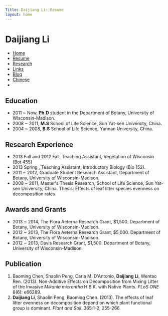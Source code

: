 ```yaml
---
Title: Daijiang Li::Resume
layout: home
---
```



  
  <h1 class="sitename">Daijiang Li</h1>
  <ul class="nav pills">
  <li><a href="/"><i class="fa fa-home fa-fw"></i> Home</a></li>
  <li class="active"><a href="resume.html" title="Curriculumn Vitae"><i class="fa fa-book fa-fw"></i> Resume</a></li>
  <li><a href="research.html" title="Research"><i class="fa fa-flask fa-fw"></i> Research</a></li>
  <li><a href="links.html" title="Useful links"><i class="fa fa-suitcase fa-fw"></i> Links</a></li>
  <li><a href="/en/"><i class="fa fa-sitemap fa-fw"></i> Blog</a></li>
  <li><a href="/cn/"><i class="fa fa-sitemap fa-fw"></i> Chinese</a></li>
  <li><a href="README.html"><i class="fa fa-info-circle fa-fw"></i> </a></li>
</ul>

## Education
+  2011 ~ Now, **Ph.D** student in the Department of Botany, University of Wisconsin-Madison.
+  2008 ~ 2011, **M.S** School of Life Science, Sun Yat-sen University, China.
+  2004 ~ 2008, **B.S** School of Life Science, Yunnan University, China.

## Research Experience
+  2013 Fall and 2012 Fall, Teaching Assistant, Vegetation of Wisconsin (Bot 455) 
+  2013 Spring , Teaching Assistant, Introductory Biology (Bio 152).
+  2011 ~ 2012, Graduate Student Research Assistant, Department of Botany, University of Wisconsin-Madison.
+  2008 ~ 2011, Master's Thesis Research, School of Life Science, Sun Yat-sen University, China. Thesis: Effects of leaf litter species evenness on decomposition rates.
     
## Awards and Grants
+ 2013 ~ 2014, The Flora Aeterna Research Grant, $1,500. Department of Botany, University of Wisconsin-Madison.
+ 2012 ~ 2013, The Flora Aeterna Research Grant, $5,000. Department of Botany, University of Wisconsin-Madison.
+ 2012 ~ 2013, Davis Research Grant, $1,500. Department of Botany, University of Wisconsin-Madison. 

## Publication
 1. Baoming Chen, Shaolin Peng, Carla M. D'Antonio, **Daijiang Li**, Wentao Ren. (2013). Non-Additive Effects on Decomposition from Mixing Litter of the Invasive *Mikania micrantha* H.B.K. with Native Plants. *PLoS ONE* 8(6): e66289. <a href="http://www.plosone.org/article/info%3Adoi%2F10.1371%2Fjournal.pone.0066289"><i class="fa fa-unlock"></i></a>
 2. **Daijiang Li**, Shaolin Peng, Baoming Chen. (2013). The effects of leaf litter evenness on decomposition depend on which plant functional group is dominant. *Plant and Soil*. 365:1-2, 255-266. <a href="/pdf/D_Li_2012_plantsoil.pdf"><i class="fa fa-download"></i></a>
 


